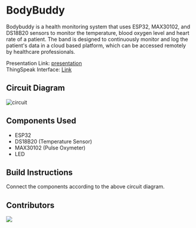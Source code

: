 # BodyBuddy
Bodybuddy is a health monitoring system that uses ESP32, MAX30102, and DS18B20 sensors  to monitor the temperature, blood oxygen level and heart rate of a patient. The band is designed to continuously monitor and log the patient's data in a cloud based platform, which can be accessed remotely by healthcare professionals.

Presentation Link: [presentation](https://docs.google.com/presentation/d/17xFtwrAfxCXZQDJsq_7lu-BWwLi-wAqUT9nDqHujhqs/edit#slide=id.p) <br/>
ThingSpeak Interface: [Link](https://thingspeak.com/channels/2035633)
## Circuit Diagram
![circuit](https://user-images.githubusercontent.com/56501211/221394981-0897fbf8-48fe-4ff7-9c76-c4f3b37cb5bc.png)

## Components Used
- ESP32
- DS18B20 (Temperature Sensor)
- MAX30102 (Pulse Oxymeter)
- LED

## Build Instructions
Connect the components according to the above circuit diagram.

## Contributors
<a href="https://github.com/kanakshilledar/bodybuddy/graphs/contributors">
  <img src="https://contrib.rocks/image?repo=kanakshilledar/bodybuddy" />
</a>
